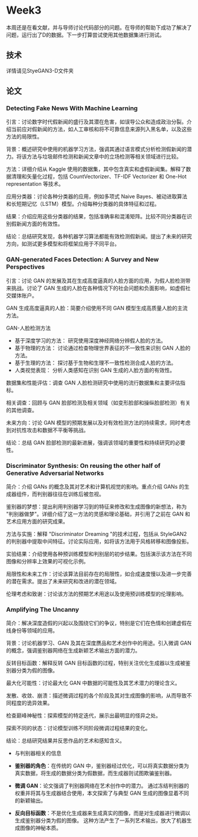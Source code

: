 # Week3
本周还是在看文献，并与导师讨论代码部分的问题。在导师的帮助下成功了解决了问题，运行出了D的数据。下一步打算尝试使用其他数据集进行测试。

## 技术
详情请见StyeGAN3-D文件夹

## 论文

### Detecting Fake News With Machine Learning

引言：讨论数字时代假新闻的盛行及其潜在危害，如误导公众和造成政治分裂。介绍当前应对假新闻的方法，如人工审核和将不可靠信息来源列入黑名单，以及这些方法的局限性。

背景：概述研究中使用的机器学习方法，强调其通过语言模式分析检测假新闻的潜力。将该方法与垃圾邮件检测和新闻文章中的立场检测等相关领域进行比较。

方法：详细介绍从 Kaggle 使用的数据集，其中包含真实和虚假新闻集。解释了数据清理和矢量化过程，包括 CountVectorizer、TF-IDF Vectorizer 和 One-Hot representation 等技术。

应用分类器：讨论各种分类器的应用，例如多项式 Naive Bayes、被动进取算法和长短期记忆（LSTM）模型。介绍每种分类器的具体特征和过程。

结果：介绍应用这些分类器的结果，包括准确率和混淆矩阵。比较不同分类器在识别假新闻方面的有效性。

结论：总结研究发现，各种机器学习算法都能有效检测假新闻。提出了未来的研究方向，如测试更多模型和将框架应用于不同平台。

### GAN-generated Faces Detection: A Survey and New Perspectives

引言：讨论 GAN 的发展及其在生成高度逼真的人脸方面的应用，为假人脸检测带来挑战。讨论了 GAN 生成的人脸在各种情况下的社会问题和负面影响，如虚假社交媒体账户。

GAN 生成高度逼真的人脸：简要介绍使用不同 GAN 模型生成高质量人脸的主流方法。

GAN-人脸检测方法
   - 基于深度学习的方法： 研究使用深度神经网络分辨假人脸的方法。
   - 基于物理的方法： 讨论通过检查物理世界表征的不一致性来识别 GAN 人脸的方法。
   - 基于生理的方法： 探讨基于生物和生理不一致性检测合成人脸的方法。
   - 人类视觉表现： 分析人类感知在识别 GAN 生成的人脸方面的有效性。

数据集和性能评估：调查 GAN 人脸检测研究中使用的流行数据集和主要评估指标。

相关调查：回顾与 GAN 脸部检测及相关领域（如变形脸部和操纵脸部检测）有关的其他调查。

未来方向：讨论 GAN 模型的预期发展以及对有效检测方法的持续需求，同时考虑到对抗性攻击和数据不平衡等挑战。

结论：总结 GAN 脸部检测的最新进展，强调该领域的重要性和持续研究的必要性。

### Discriminator Synthesis: On reusing the other half of Generative Adversarial Networks

简介：介绍 GANs 的概念及其对艺术和计算机视觉的影响。重点介绍 GANs 的生成器组件，而判别器往往在训练后被忽视。

鉴别器的梦想：提出利用判别器学习到的特征来修改和生成图像的新想法，称为 "判别器做梦"。详细介绍了这一方法的灵感和理论基础，并引用了之前在 GAN 和艺术应用方面的研究成果。

方法与实施：解释 "Discriminator Dreaming "的技术过程，包括从 StyleGAN2 的判别器中提取中间特征。讨论实际应用，如将该方法用于风格转移和图像投影。

实验结果：介绍使用各种预训练模型和判别层的初步结果。包括演示该方法在不同图像和分辨率上效果的可视化示例。

局限性和未来工作：讨论该算法目前存在的局限性，如合成速度慢以及进一步完善的潜在需求。提出了未来研究和改进的潜在领域。

伦理考虑和致谢：讨论该方法的预期艺术用途以及使用预训练模型的伦理影响。

### Amplifying The Uncanny

简介：解决深度造假的兴起以及围绕它们的争议，特别是它们在色情和创建虚假在线身份等领域的应用。

背景：讨论机器学习、GAN 及其在深度赝品和艺术创作中的用途。引入微调 GAN 的概念，强调鉴别器网络在生成新颖艺术输出方面的潜力。

反转目标函数：解释反转 GAN 目标函数的过程，特别关注优化生成器以生成被鉴别器分类为假的图像。

最大化可能性：讨论最大化 GAN 中数据的可能性及其艺术潜力的理论含义。

发散、收敛、崩溃：描述微调过程的各个阶段及其对生成图像的影响，从而导致不同程度的诡异效果。

检查巅峰神秘性：探索模型的特定迭代，展示出最明显的怪异之处。

探索不同的状态：讨论模型训练不同阶段微调过程结果的变化。

结论：总结研究结果并反思作品的艺术和感知含义。

- 与判别器相关的信息

- **鉴别器的角色**：在传统的 GAN 中，鉴别器经过优化，可以将真实数据分类为真实数据，将生成的数据分类为假数据，而生成器则试图欺骗鉴别器。
- **微调 GAN**：论文强调了判别器网络在艺术创作中的潜力。 通过冻结判别器的权重并将其与生成器结合使用，本文探索了与典型 GAN 生成的图像显着不同的新颖输出。
- **反向目标函数**：不是优化生成器来生成真实的图像，而是对生成器进行微调以生成鉴别器分类为假的图像。 这种方法产生了一系列艺术输出，放大了机器生成图像的神秘本质。


